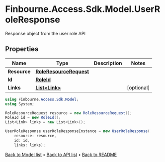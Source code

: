 # Finbourne.Access.Sdk.Model.UserRoleResponse
Response object from the user role API

## Properties

Name | Type | Description | Notes
------------ | ------------- | ------------- | -------------
**Resource** | [**RoleResourceRequest**](RoleResourceRequest.md) |  | 
**Id** | [**RoleId**](RoleId.md) |  | 
**Links** | [**List&lt;Link&gt;**](Link.md) |  | [optional] 

```csharp
using Finbourne.Access.Sdk.Model;
using System;

RoleResourceRequest resource = new RoleResourceRequest();
RoleId id = new RoleId();
List<Link> links = new List<Link>();

UserRoleResponse userRoleResponseInstance = new UserRoleResponse(
    resource: resource,
    id: id,
    links: links);
```

[Back to Model list](../README.md#documentation-for-models) &#8226; [Back to API list](../README.md#documentation-for-api-endpoints) &#8226; [Back to README](../README.md)

